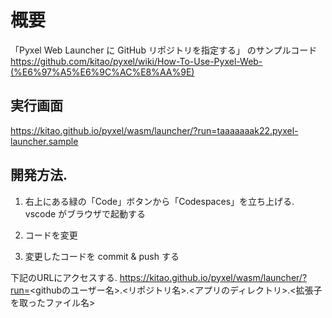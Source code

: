 # 概要

「Pyxel Web Launcher に GitHub リポジトリを指定する」 のサンプルコード
<https://github.com/kitao/pyxel/wiki/How-To-Use-Pyxel-Web-(%E6%97%A5%E6%9C%AC%E8%AA%9E)>

## 実行画面
https://kitao.github.io/pyxel/wasm/launcher/?run=taaaaaaak22.pyxel-launcher.sample

## 開発方法. 
1. 右上にある緑の「Code」ボタンから「Codespaces」を立ち上げる. 
vscode がブラウザで起動する

2. コードを変更

3. 変更したコードを commit & push する

下記のURLにアクセスする. 
https://kitao.github.io/pyxel/wasm/launcher/?run=<githubのユーザー名>.<リポジトリ名>.<アプリのディレクトリ>.<拡張子を取ったファイル名>